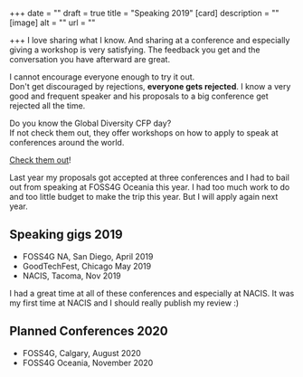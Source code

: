 +++
date = ""
draft = true
title = "Speaking 2019"
[card]
description = ""
[image]
alt = ""
url = ""

+++
I love sharing what I know. And sharing at a conference and especially giving a workshop is very satisfying. The feedback you get and the conversation you have afterward are great.

I cannot encourage everyone enough to try it out.   
Don't get discouraged by rejections, **everyone gets rejected**. I know a very good and frequent speaker and his proposals to a big conference get rejected all the time.  

Do you know the Global Diversity CFP day?  
If not check them out, they offer workshops on how to apply to speak at conferences around the world.

[Check them out](https://www.globaldiversitycfpday.com)!

Last year my proposals got accepted at three conferences and I had to bail out from speaking at FOSS4G Oceania this year. I had too much work to do and too little budget to make the trip this year. But I will apply again next year. 

## Speaking gigs 2019

* FOSS4G NA, San Diego, April 2019
* GoodTechFest, Chicago May 2019
* NACIS, Tacoma, Nov 2019

I had a great time at all of these conferences and especially at NACIS. It was my first time at NACIS and I should really publish my review :) 

## Planned Conferences 2020

* FOSS4G, Calgary, August 2020
* FOSS4G Oceania, November 2020